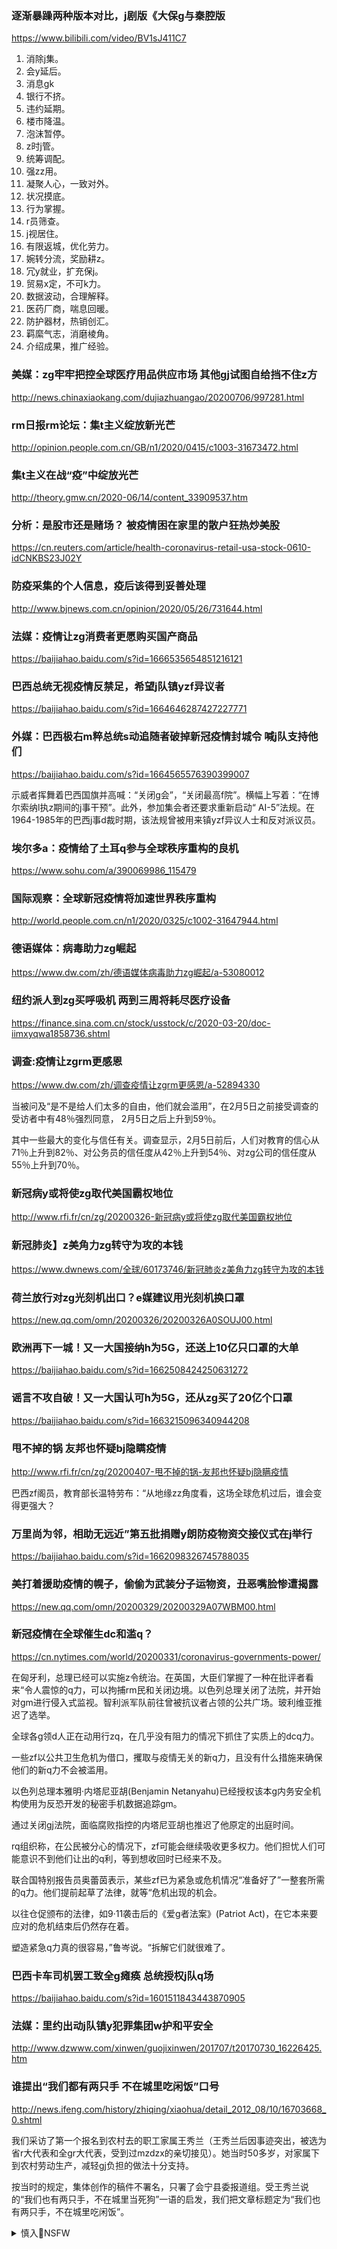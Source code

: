 ### 逐渐暴躁两种版本对比，j剧版《大保g与秦腔版
https://www.bilibili.com/video/BV1sJ411C7

1. 消除j集。
2. 会y延后。
3. 消息gk
4. 银行不挤。
5. 违约延期。
6. 楼市降温。
7. 泡沫暂停。
8. z时j管。
9. 统筹调配。
10. 强zz用。
11. 凝聚人心，一致对外。
12. 状况摸底。
13. 行为掌握。
14. r员筛查。
15. j视居住。
16. 有限返城，优化劳力。
17. 婉转分流，奖励耕z。
18. 冗y就业，扩充保j。
19. 贸易x定，不可k力。
20. 数据波动，合理解释。
21. 医药厂商，喘息回暖。
22. 防护器材，热销创汇。
23. 羁縻气志，消磨棱角。
24. 介绍成果，推广经验。

### 美媒：zg牢牢把控全球医疗用品供应市场 其他gj试图自给挡不住z方
http://news.chinaxiaokang.com/dujiazhuangao/20200706/997281.html

### rm日报rm论坛：集t主义绽放新光芒
http://opinion.people.com.cn/GB/n1/2020/0415/c1003-31673472.html

### 集t主义在战“疫”中绽放光芒
http://theory.gmw.cn/2020-06/14/content_33909537.htm

### 分析：是股市还是赌场？ 被疫情困在家里的散户狂热炒美股
https://cn.reuters.com/article/health-coronavirus-retail-usa-stock-0610-idCNKBS23J02Y

### 防疫采集的个人信息，疫后该得到妥善处理
http://www.bjnews.com.cn/opinion/2020/05/26/731644.html

### 法媒：疫情让zg消费者更愿购买国产商品
https://baijiahao.baidu.com/s?id=1666535654851216121

### 巴西总统无视疫情反禁足，希望j队镇yzf异议者
https://baijiahao.baidu.com/s?id=1664646287427227771

### 外媒：巴西极右m粹总统s动追随者破掉新冠疫情封城令 喊j队支持他们
https://baijiahao.baidu.com/s?id=1664565576390399007

示威者挥舞着巴西国旗并高喊：“关闭g会”，“关闭最高f院”。横幅上写着：“在博尔索纳l执z期间的j事干预”。此外，参加集会者还要求重新启动“ AI-5”法规。在1964-1985年的巴西j事d裁时期，该法规曾被用来镇yzf异议人士和反对派议员。

### 埃尔多a：疫情给了土耳q参与全球秩序重构的良机
https://www.sohu.com/a/390069986_115479

### 国际观察：全球新冠疫情将加速世界秩序重构
http://world.people.com.cn/n1/2020/0325/c1002-31647944.html

### 德语媒体：病毒助力zg崛起
https://www.dw.com/zh/德语媒体病毒助力zg崛起/a-53080012

### 纽约派人到zg买呼吸机 两到三周将耗尽医疗设备
https://finance.sina.com.cn/stock/usstock/c/2020-03-20/doc-iimxyqwa1858736.shtml
### 调查:疫情让zgrm更感恩
https://www.dw.com/zh/调查疫情让zgrm更感恩/a-52894330

当被问及“是不是给人们太多的自由，他们就会滥用”，在2月5日之前接受调查的受访者中有48％强烈同意， 2月5日之后上升到59％。

其中一些最大的变化与信任有关。调查显示，2月5日前后，人们对教育的信心从71％上升到82％、对公务员的信任度从42％上升到54％、对zg公司的信任度从55％上升到70％。

### 新冠病y或将使zg取代美国霸权地位
http://www.rfi.fr/cn/zg/20200326-新冠病y或将使zg取代美国霸权地位

### 新冠肺炎】z美角力zg转守为攻的本钱
https://www.dwnews.com/全球/60173746/新冠肺炎z美角力zg转守为攻的本钱

### 荷兰放行对zg光刻机出口？e媒建议用光刻机换口罩
https://new.qq.com/omn/20200326/20200326A0SOUJ00.html

### 欧洲再下一城！又一大国接纳h为5G，还送上10亿只口罩的大单
https://baijiahao.baidu.com/s?id=1662508424250631272

### 谣言不攻自破！又一大国认可h为5G，还从zg买了20亿个口罩
https://baijiahao.baidu.com/s?id=1663215096340944208

### 甩不掉的锅 友邦也怀疑bj隐瞒疫情
http://www.rfi.fr/cn/zg/20200407-甩不掉的锅-友邦也怀疑bj隐瞒疫情

巴西zf阁员，教育部长温特劳布：“从地缘zz角度看，这场全球危机过后，谁会变得更强大？

### 万里尚为邻，相助无远近”第五批捐赠y朗防疫物资交接仪式在j举行
https://baijiahao.baidu.com/s?id=1662098326745788035

### 美打着援助疫情的幌子，偷偷为武装分子运物资，丑恶嘴脸惨遭揭露
https://new.qq.com/omn/20200329/20200329A07WBM00.html

### 新冠疫情在全球催生dc和滥q？
https://cn.nytimes.com/world/20200331/coronavirus-governments-power/

在匈牙利，总理已经可以实施z令统治。在英国，大臣们掌握了一种在批评者看来“令人震惊的q力，可以拘捕rm民和关闭边境。以色列总理关闭了法院，并开始对gm进行侵入式监视。智利派军队前往曾被抗议者占领的公共广场。玻利维亚推迟了选举。

全球各g领d人正在动用行zq，在几乎没有阻力的情况下抓住了实质上的dcq力。

一些zf以公共卫生危机为借口，攫取与疫情无关的新q力，且没有什么措施来确保他们的新q力不会被滥用。

以色列总理本雅明·内塔尼亚胡(Benjamin Netanyahu)已经授权该本g内务安全机构使用为反恐开发的秘密手机数据追踪gm。

通过关闭gj法院，面临腐败指控的内塔尼亚胡也推迟了他原定的出庭时间。

rq组织称，在公民被分心的情况下，zf可能会继续吸收更多权力。他们担忧人们可能意识不到他们让出的q利，等到想收回时已经来不及。

联合国特别报告员奥蕾茵表示，某些zf已为紧急或危机情况“准备好了”一整套所需的q力。他们提前起草了法律，就等“危机出现的机会。

以往仓促颁布的法律，如9·11袭击后的《爱g者法案》(Patriot Act)，在它本来要应对的危机结束后仍然存在着。

塑造紧急q力真的很容易，”鲁岑说。“拆解它们就很难了。

### 巴西卡车司机罢工致全g瘫痪 总统授权j队q场
https://baijiahao.baidu.com/s?id=1601511843443870905

### 法媒：里约出动j队镇y犯罪集团w护和平安全
http://www.dzwww.com/xinwen/guojixinwen/201707/t20170730_16226425.htm

### 谁提出“我们都有两只手 不在城里吃闲饭”口号
http://news.ifeng.com/history/zhiqing/xiaohua/detail_2012_08/10/16703668_0.shtml

我们采访了第一个报名到农村去的职工家属王秀兰（王秀兰后因事迹突出，被选为省r大代表和全gr大代表，受到过mzdzx的亲切接见）。她当时50多岁，对家属下到农村劳动生产，减轻gj负担的做法十分支持。

按当时的规定，集体创作的稿件不署名，只署了会宁县委报道组。受王秀兰说的“我们也有两只手，不在城里当死狗”一语的启发，我们把文章标题定为“我们也有两只手，不在城里吃闲饭”。
<details><summary>慎入🔞NSFW</summary>

Not Safe For Work
![](https://upload.wikimedia.org/wikipedia/commons/thumb/d/d3/Biohazard_Symbol_Specification.png/210px-Biohazard_Symbol_Specification.png)

<details><summary><b>风险自理Use At Your Own Risk🈲</summary>

### 一剑飘尘：武h病毒到底是不是xjp预谋的？
https://2newcenturynet.blogspot.com/2020/04/blog-post_86.html

昨天任zq朋友的信里谈及，武汉病毒很可能是xjp预谋的，目的是造成美g经济大萧条，让川普彻底失去连任希望。无论真假，目前的局势，是这样发展的。
</details>
</details>
